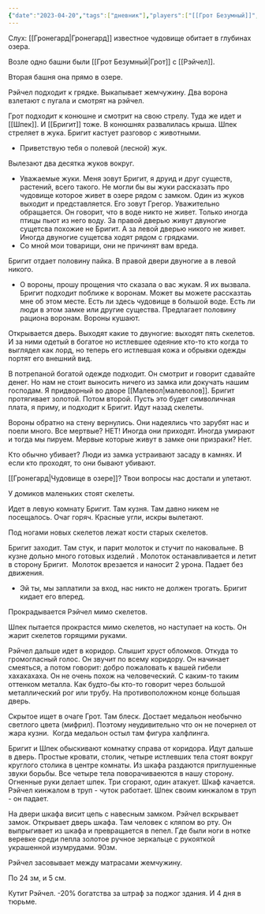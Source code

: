 ```yaml
---
{"date":"2023-04-20","tags":["дневник"],"players":["[[Грот Безумный]]","[[Рэйчел\|Рэйчел]]","[[Шпек\|Шпек]]","[[Бригит\|Бригит]]"],"campaign":"GG Dungeon","metadated":true,"dg-publish":true,"permalink":"/20-aprelya-2023/","dgPassFrontmatter":true}
---
```


Слух: [[Гронегард\|Гронегард]] известное чудовище обитает в глубинах озера.

Возле одно башни были [[Грот Безумный\|Грот]] с [[Рэйчел]].

Вторая башня она прямо в озере.

Рэйчел подходит к грядке. Выкапывает жемчужину. Два ворона взлетают с пугала и смотрят на рэйчел.

Грот подходит к конюшне и смотрит на свою стрелу. Туда же идет и [[Шпек]]. И [[Бригит]] тоже. В конюшнях развалилась крыша. Шпек стреляет в жука. Бригит кастует разговор с животными.

- Приветствую тебя о полевой (лесной) жук.

Вылезают два десятка жуков вокруг.

- Уважаемые жуки. Меня зовут Бригит, я друид и друг существ, растений, всего такого. Не могли бы вы жуки рассказать про чудовище которое живет в озере рядом с замком. Один из жуков выходит и представляется. Его зовут Грегор. Уважительно обращается. Он говорит, что в воде никто не живет. Только иногда птицы пьют из него воду. За правой дверью живут двуногие сущетсва похожие не Бригит. А за левой дверью никого не живет. Иногда двуногие сущетсва ходят рядом с грядками.
- Со мной мои товарищи, они не причинят вам вреда.

Бригит отдает половину пайка. В правой двери двуногие а в левой никого.

- О вороны, прошу прощения что сказала о вас жукам. Я их вызвала. Бригит подходит поближе к воронам. Может вы можете рассказтаь мне об этом месте. Есть ли здесь чудовище в большой воде. Есть ли люди в этом замке или другие существа. Предлагает половину рациона воронам. Вороны кушают.

Открывается дверь. Выходят какие то двуногие: выходят пять скелетов. И за ними одетый в богатое но истлевшее одеяние кто-то кто когда то выглядел как лорд, но теперь его истлевшая кожа и обрывки одежды портят его внешний вид.

В потрепаной богатой одежде подходит. Он смотрит и говорит сдавайте денег. Но нам не стоит выносить ничего из замка или докучать нашим господам. Я придворный во дворе [[Малевол\|малеволов]]. Бригит протягивает золотой. Потом второй. Пусть это будет символичная плата, я приму, и подходит к Бригит. Идут назад скелеты.

Вороны обратно на стену вернулись. Они надеялись что зарубят нас и поели много. Все мертвые? НЕТ! Иногда они приходят. Иногда умирают и тогда мы пируем. Мервые которые живут в замке они призраки? Нет.

Кто обычно убивает? Люди из замка устраивают засаду в камнях. И если кто проходят, то они бывают убивают.

[[Гронегард\|Чудовище в озере]]? Твои вопросы нас достали и улетают.

У домиков маленьких стоят скелеты.

Идет в левую комнату Бригит. Там кузня. Там давно никем не посещалось. Очаг горяч. Красные угли, искры вылетают.

Под ногами новых скелетов лежат кости старых скелетов.

Бригит заходит. Там стук, и парит молоток и стучит по наковальне. В кузне дольно много готовых изделий . Молоток останавливается и летит в сторону Бригит.  Молоток врезается и наносит 2 урона. Падает без движения.

- Эй ты, мы заплатили за вход, нас никто не должен трогать. Бригит кидает его вперед.

Прокрадывается Рэйчел мимо скелетов.

Шпек пытается прокрастся мимо скелетов, но наступает на кость. Он жарит скелетов горящими руками.

Рэйчел дальше идет в коридор. Слышит хруст обломков. Откуда то громогласный голос. Он звучит по всему коридору. Он начинает смеяться, а потом говорит: добро пожаловать к вашей гибели хахахахаха. Он не очень похож на человеческий. С каким-то таким оттенком металла. Как будто-бы кто-то говорит через большой металлический рог или трубу. На противоположном конце большая дверь.

Скрытое ищет в очаге Грот. Там блеск. Достает медальон необычно светлого цвета (мифрил). Поэтому неудивительно что он не почернел от жара кузни.  Когда медальон остыл там фигура халфлинга.

Бригит и Шпек обыскивают комнатку справа от коридора. Идут дальше в дверь. Простые кровати, столик, четыре истлевших тела стоят вокруг круглого столика в центре комнаты. Из шкафа раздаются приглушенные звуки борьбы. Все четыре тела поворачиваеются в нашу сторону. Огненные руки делает шпек. Три сгорают, один атакует. Шкаф качается. Рэйчел кинжалом в труп - чуток работает. Шпек своим кинжалом в труп - он падает. 

На двери шкафа висит цепь с навесным замком. Рэйчел вскрывает замок. Открывает дверь шкафа. Там человек с кляпом во рту. Он выпрыгивает из шкафа и превращается в пепел. Где были ноги в нотке веревке среди пепла золотое ручное зеркальце с рукояткой украшенной изумрудами. 90зм.

Рэйчел засовывает между матрасами жемчужину.

По 24 зм, и 5 см.

Кутит Рэйчел. -20% богатства за штраф за поджог здания. И 4 дня в тюрьме.